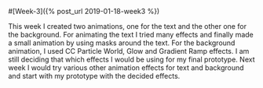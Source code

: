 #[Week-3]({% post_url 2019-01-18-week3 %})

This week I created two animations, one for the text and the other one for the background. For animating the text I tried many effects and finally made a small animation by using masks around the text. For the background animation, I used CC Particle World, Glow and Gradient Ramp effects. I am still deciding that which effects I would be using for my final prototype.
Next week I would try various other animation effects for text and background and start with my prototype with the decided effects.



